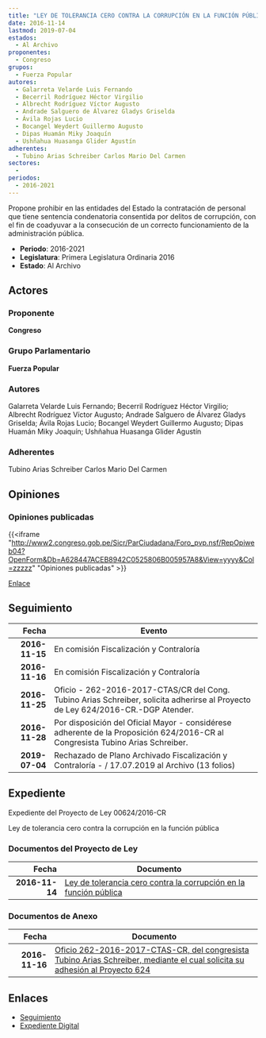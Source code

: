 ```yaml
---
title: "LEY DE TOLERANCIA CERO CONTRA LA CORRUPCIÓN EN LA FUNCIÓN PÚBLICA"
date: 2016-11-14
lastmod: 2019-07-04
estados: 
  - Al Archivo
proponentes: 
  - Congreso
grupos: 
  - Fuerza Popular
autores: 
  - Galarreta Velarde Luis Fernando
  - Becerril Rodríguez Héctor Virgilio
  - Albrecht Rodríguez Víctor Augusto
  - Andrade Salguero de Álvarez Gladys Griselda
  - Ávila Rojas Lucio
  - Bocangel Weydert Guillermo Augusto
  - Dipas Huamán Miky Joaquín
  - Ushñahua Huasanga Glider Agustín
adherentes: 
  - Tubino Arias Schreiber Carlos Mario Del Carmen
sectores: 
  - 
periodos: 
  - 2016-2021
---
```


Propone prohibir en las entidades del Estado la contratación de personal que tiene sentencia condenatoria consentida por delitos de corrupción, con el fin de coadyuvar a la consecución de un correcto funcionamiento de la administración pública.

- **Periodo**: 2016-2021
- **Legislatura**: Primera Legislatura Ordinaria 2016
- **Estado**: Al Archivo

## Actores

### Proponente

**Congreso**

### Grupo Parlamentario

**Fuerza Popular**

### Autores

Galarreta Velarde Luis Fernando; Becerril Rodríguez Héctor Virgilio; Albrecht Rodríguez Víctor Augusto; Andrade Salguero de Álvarez Gladys Griselda; Ávila Rojas Lucio; Bocangel Weydert Guillermo Augusto; Dipas Huamán Miky Joaquín; Ushñahua Huasanga Glider Agustín

### Adherentes

Tubino Arias Schreiber Carlos Mario Del Carmen


## Opiniones

### Opiniones publicadas

{{<iframe "http://www2.congreso.gob.pe/Sicr/ParCiudadana/Foro_pvp.nsf/RepOpiweb04?OpenForm&Db=A628447ACEB8942C0525806B005957A8&View=yyyy&Col=zzzzz" "Opiniones publicadas" >}}

[Enlace](http://www2.congreso.gob.pe/Sicr/ParCiudadana/Foro_pvp.nsf/RepOpiweb04?OpenForm&Db=A628447ACEB8942C0525806B005957A8&View=yyyy&Col=zzzzz)

## Seguimiento

| Fecha | Evento |
|------:|--------|
| **2016-11-15** | En comisión Fiscalización y Contraloría|
| **2016-11-16** | En comisión Fiscalización y Contraloría|
| **2016-11-25** | Oficio - 262-2016-2017-CTAS/CR del Cong. Tubino Arias Schreiber, solicita adherirse al Proyecto de Ley 624/2016-CR.-DGP Atender.|
| **2016-11-28** | Por disposición del Oficial Mayor - considérese adherente de la Proposición 624/2016-CR al Congresista Tubino Arias Schreiber.|
| **2019-07-04** | Rechazado de Plano Archivado Fiscalización y Contraloría - / 17.07.2019 al Archivo (13 folios)|


## Expediente

Expediente del Proyecto de Ley 00624/2016-CR

Ley de tolerancia cero contra la corrupción en la función pública


### Documentos del Proyecto de Ley

| Fecha | Documento |
|------:|--------|
| **2016-11-14** | [Ley de tolerancia cero contra la corrupción en la función pública](http://www.leyes.congreso.gob.pe/Documentos/2016_2021/Proyectos_de_Ley_y_de_Resoluciones_Legislativas/PL0062420161114.pdf) |

### Documentos de Anexo

| Fecha | Documento |
|------:|--------|
| **2016-11-16** | [Oficio 262-2016-2017-CTAS-CR, del congresista Tubino Arias Schreiber, mediante el cual solicita su adhesión al Proyecto 624](http://www.leyes.congreso.gob.pe/Documentos/2016_2021/Oficios/Congresistas/OFICIO-262-2016-2017-CTAS-CR.pdf) |

## Enlaces 

- [Seguimiento](http://www2.congreso.gob.pehttp://www2.congreso.gob.pe/Sicr/TraDocEstProc/CLProLey2016.nsf/f7fff46988ca05b1052578e100829cc7/13d259ce9abbcc4c0525806b00589bf9?OpenDocument)
- [Expediente Digital](http://www2.congreso.gob.pehttp://www2.congreso.gob.pe/Sicr/TraDocEstProc/CLProLey2016.nsf/f7fff46988ca05b1052578e100829cc7/13d259ce9abbcc4c0525806b00589bf9?OpenDocument&Click=05257FB7005EB655.eb71d0cf91d8294e05256cdf006b5706/$Body/0.1C6C)
